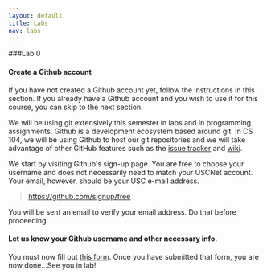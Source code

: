 ```yaml
---
layout: default
title: Labs
nav: labs
---
```


###Lab 0

#### Create a Github account

If you have not created a Github account yet, follow the instructions in this section.  If you already have a Github account and you wish to use it for this course, you can skip to the next section.

We will be using git extensively this semester in labs and in programming assignments. Github is a development ecosystem based around git. In CS 104, we will be using Github to host our git repositories and we will take advantage of other GitHub features such as the <a href="https://github.com/features/projects/issues">issue tracker</a> and <a href="https://github.com/features/projects/wikis">wiki</a>.

We start by visiting Github's sign-up page. You are free to choose your username and does not necessarily need to match your USCNet account. Your email, however, should be your USC e-mail address.

<blockquote><a href="https://github.com/signup/free">https://github.com/signup/free</a></blockquote>

You will be sent an email to verify your email address. Do that before proceeding.

#### Let us know your Github username and other necessary info.

You must now fill out [this form](http://bit.ly/cs104_F15).  Once you have submitted that form, you are now done...See you in lab!